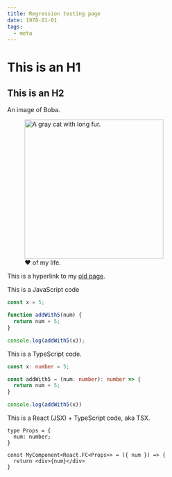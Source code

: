 ```yaml
---
title: Regression testing page
date: 1970-01-01
tags:
  - meta
---
```

# This is an H1

## This is an H2

An image of Boba.
<figure>
  <img
    width="320"
    src="{{ metadata.cloudfront }}/boba.jpg"
    alt="A gray cat with long fur."
  >
  <figcaption>♥ of my life.</figcaption>
</figure>


This is a hyperlink to my [old page](https://denicho-dev-deni-chos-projects.vercel.app).


This is a JavaScript code
```js
const x = 5;

function addWith5(num) {
  return num + 5;
}

console.log(addWith5(x));
```

This is a TypeScript code.
```ts
const x: number = 5;

const addWith5 = (num: number): number => {
  return num + 5;
}

console.log(addWith5(x))
```

This is a React (JSX) + TypeScript code, aka TSX.
```tsx
type Props = {
  num: number;
}

const MyComponent<React.FC<Props>> = ({ num }) => {
  return <div>{num}</div>
}
```